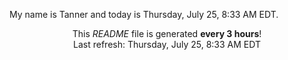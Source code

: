 My name is Tanner and today is Thursday, July 25, 8:33 AM EDT.

<p align="center">This <i>README</i> file is generated <b>every 3 hours</b>!</br>Last refresh: Thursday, July 25, 8:33 AM EDT<br /></p>
